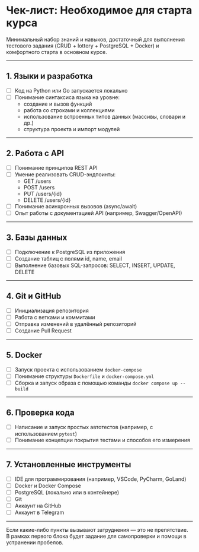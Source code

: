 # Чек-лист: Необходимое для старта курса

Минимальный набор знаний и навыков, достаточный для выполнения тестового задания (CRUD + lottery + PostgreSQL + Docker) и комфортного старта в основном курсе.

---

## 1. Языки и разработка

- [ ] Код на Python или Go запускается локально
- [ ] Понимание синтаксиса языка на уровне:
  - создание и вызов функций
  - работа со строками и коллекциями
  - использование встроенных типов данных (массивы, словари и др.)
  - структура проекта и импорт модулей

---

## 2. Работа с API

- [ ] Понимание принципов REST API
- [ ] Умение реализовать CRUD-эндпоинты:
  - GET /users
  - POST /users
  - PUT /users/{id}
  - DELETE /users/{id}
- [ ] Понимание асинхронных вызовов (async/await)
- [ ] Опыт работы с документацией API (например, Swagger/OpenAPI)

---

## 3. Базы данных

- [ ] Подключение к PostgreSQL из приложения
- [ ] Создание таблиц с полями id, name, email
- [ ] Выполнение базовых SQL-запросов: SELECT, INSERT, UPDATE, DELETE

---

## 4. Git и GitHub

- [ ] Инициализация репозитория
- [ ] Работа с ветками и коммитами
- [ ] Отправка изменений в удалённый репозиторий
- [ ] Создание Pull Request

---

## 5. Docker

- [ ] Запуск проекта с использованием `docker-compose`
- [ ] Понимание структуры `Dockerfile` и `docker-compose.yml`
- [ ] Сборка и запуск образа с помощью команды `docker compose up --build`

---

## 6. Проверка кода

- [ ] Написание и запуск простых автотестов (например, с использованием `pytest`)
- [ ] Понимание концепции покрытия тестами и способов его измерения

---

## 7. Установленные инструменты

- [ ] IDE для программирования (например, VSCode, PyCharm, GoLand)
- [ ] Docker и Docker Compose
- [ ] PostgreSQL (локально или в контейнере)
- [ ] Git
- [ ] Аккаунт на GitHub
- [ ] Аккаунт в Telegram

---

Если какие-либо пункты вызывают затруднения — это не препятствие. В рамках первого блока будет задание для самопроверки и помощи в устранении пробелов.
